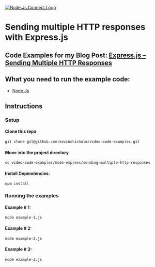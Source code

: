 [![Node.Js Connect Logo](https://sub1.kevinchisholm.com/blog/images/node-js-logo-200.png)](https://blog.kevinchisholm.com/javascript/node-js/express-js/sending-multiple-http-responses/)

# Sending multiple HTTP responses with Express.js

## Code Examples for my Blog Post: [Express.js – Sending Multiple HTTP Responses](https://blog.kevinchisholm.com/javascript/node-js/express-js/sending-multiple-http-responses/)

## What you need to run the example code:

* [Node.Js](https://nodejs.org)

## Instructions

### Setup

#### Clone this repo

```
git clone git@github.com:kevinchisholm/video-code-examples.git
```
#### Move into the project directory

```
cd video-code-examples/node-express/sending-multiple-http-responses
```

#### Install Dependencies:

```
npm install
```

### Running the examples

#### Example # 1:

```
node example-1.js
```

#### Example # 2:

```
node example-2.js
```

#### Example # 3:

```
node example-3.js
```